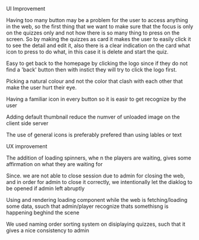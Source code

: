 UI Improvement

Having too many button may be a problem for the user to access anything in the web, so the first thing that we want to make sure that the focus is only on the quizzes only and not how there is so many thing to press on the screen. So by making the quizzes as card it makes the user to easily click it to see the detail and edit it, also there is a clear indication on the card what icon to press to do what, in this case it is delete and start the quiz.

Easy to get back to the homepage by clicking the logo since if they do not find a 'back' button then with instict they will try to click the logo first.

Picking a natural colour and not the color that clash with each other that make the user hurt their eye.

Having a familiar icon in every button so it is easir to get recognize by the user

Adding default thumbnail reduce the numver of unloaded image on the client side server

The use of general icons is preferably prefered than using lables or text

UX improvement

The addition of loading spinners, whe n the players are waiting, gives some affirmation on what they are waiting for 

Since. we are not able to close session due to admin for closing the web, and in order for admin to close it correctly, we intentionally let the diaklog to be opened if admin left abruptly

Using and rendering loading component while the web is fetching/loading some data, ssuch that admin/player recognize thats somethisng is happening beghind the scene

We used naming order sorting system on disiplaying quizzes, such that it gives a nice consistency to admin